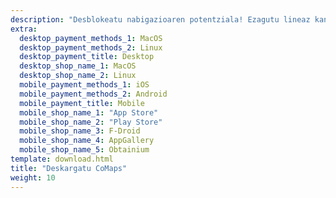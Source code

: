 ```yaml
---
description: "Desblokeatu nabigazioaren potentziala! Ezagutu lineaz kanpoko mapak, pribatutasunean zentratutako ezaugarriak eta komunitateak bultzatutako aplikazioa"
extra:
  desktop_payment_methods_1: MacOS
  desktop_payment_methods_2: Linux
  desktop_payment_title: Desktop
  desktop_shop_name_1: MacOS
  desktop_shop_name_2: Linux
  mobile_payment_methods_1: iOS
  mobile_payment_methods_2: Android
  mobile_payment_title: Mobile
  mobile_shop_name_1: "App Store"
  mobile_shop_name_2: "Play Store"
  mobile_shop_name_3: F-Droid
  mobile_shop_name_4: AppGallery
  mobile_shop_name_5: Obtainium
template: download.html
title: "Deskargatu CoMaps"
weight: 10
---
```


